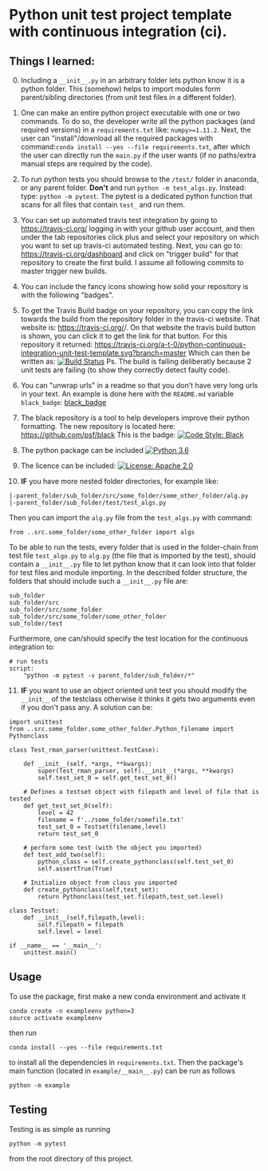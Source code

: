 # Python unit test project template with continuous integration (ci).

## Things I learned:

0. Including a `__init__.py` in an arbitrary folder lets python know it is a python folder. This (somehow) helps to import modules form parent/sibling directories (from unit test files in a different folder).
1. One can make an entire python project executable with one or two commands. To do so, the developer write all the python packages (and required versions) in a `requirements.txt` like: `numpy>=1.11.2`. Next, the user can "install"/download all the required packages with command:`conda install --yes --file requirements.txt`, after which the user can directly run the `main.py` if the user wants (if no paths/extra manual steps are required by the code).
2. To run python tests you should browse to the `/test/` folder in anaconda, or any parent folder. **Don't** and run `python -m test_algs.py`. Instead: type: `python -m pytest`. The pytest is a dedicated python function that scans for all files that contain `test_` and run them.
3. You can set up automated travis test integration by going to https://travis-ci.org/ logging in with your github user account, and then under the tab repositories click plus and select your repository on which  you want to set up travis-ci automated testing. Next, you can go to: https://travis-ci.org/dashboard and click on "trigger build" for that repository to create the first build. I assume all following commits to master trigger new builds.



4. You can include the fancy icons showing how solid your repository is with the following "badges".

5. To get the Travis Build badge on your repository, you can copy the link towards the build from the repository folder in the travis-ci website. That website is: https://travis-ci.org/<your github username>/<your repository name>. On that website the travis build button is shown, you can click it to get the link for that button. For this repository it returned: https://travis-ci.org/a-t-0/python-continuous-integration-unit-test-template.svg?branch=master
Which can then be written as:
[![Build
Status](https://travis-ci.org/a-t-0/python-continuous-integration-unit-test-template.svg?branch=master)](https://travis-ci.org/ucsf-bmi-203-2017/example)
Ps. The build is failing deliberatly because 2 unit tests are failing (to show they correctly detect faulty code).

6. You can "unwrap urls" in a readme so that you don't have very long urls in your text. An example is done here with the `README.md` variable `black_badge`:
[black_badge]

<!-- Un-wrapped URL's below (Mostly for Badges) -->
[black_badge]: https://img.shields.io/badge/code%20style-black-000000.svg

7. The black repository is a tool to help developers improve their python formatting. The new repository is located here: https://github.com/psf/black This is the badge: 
[![Code Style: Black][black_badge]](https://github.com/ambv/black)  

7. The python package can be included
[![Python 3.6][python_badge]](https://www.python.org/downloads/release/python-382/)

8. The licence can be included:
[![License: Apache 2.0][apache_badge]](https://www.apache.org/licenses/LICENSE-2.0)

9. **IF** you have more nested folder directories, for example like:
```
|-parent_folder/sub_folder/src/some_folder/some_other_folder/alg.py
|-parent_folder/sub_folder/test/test_algs.py
```
Then you can import the `alg.py` file from the `test_algs.py` with command: 
```
from ..src.some_folder/some_other_folder import algs
```
To be able to run the tests, every folder that is used in the folder-chain from test file `test_algo.py` to `alg.py` (the file that is imported by the test), should contain a `__init__.py` file to let python know that it can look into that folder for test files and module importing. In the described folder structure, the folders that should include such a `__init__.py` file are:
```
sub_folder
sub_folder/src
sub_folder/src/some_folder
sub_folder/src/some_folder/some_other_folder
sub_folder/test
```
Furthermore, one can/should specify the test location for the continuous integration to: 
```
# run tests
script:
    "python -m pytest -v parent_folder/sub_folder/*"
```
11. **IF** you want to use an object oriented unit test you should modify the `__init__` of the testclass otherwise it thinks it gets two arguments even if you don't pass any. A solution can be:
```
import unittest
from ..src.some_folder.some_other_folder.Python_filename import Pythonclass

class Test_rman_parser(unittest.TestCase):
    
    def __init__(self, *args, **kwargs):
        super(Test_rman_parser, self).__init__(*args, **kwargs)
        self.test_set_0 = self.get_test_set_0()
    
    # Defines a testset object with filepath and level of file that is tested
    def get_test_set_0(self):
        level = 42
        filename = f'../some_folder/somefile.txt'
        test_set_0 = Testset(filename,level)
        return test_set_0

    # perform some test (with the object you imported)
    def test_add_two(self):
        python_class = self.create_pythonclass(self.test_set_0)
        self.assertTrue(True)
    
    # Initialize object from class you imported
    def create_pythonclass(self,test_set):
        return Pythonclass(test_set.filepath,test_set.level)

class Testset:
    def __init__(self,filepath,level):
        self.filepath = filepath
        self.level = level
                
if __name__ == '__main__':
    unittest.main()
```


## Usage

To use the package, first make a new conda environment and activate it

```
conda create -n exampleenv python=3
source activate exampleenv
```

then run

```
conda install --yes --file requirements.txt
```

to install all the dependencies in `requirements.txt`. Then the package's
main function (located in `example/__main__.py`) can be run as follows

```
python -m example
```

## Testing

Testing is as simple as running

```
python -m pytest
```

from the root directory of this project.


<!-- Un-wrapped URL's below (Mostly for Badges) -->
[black_badge]: https://img.shields.io/badge/code%20style-black-000000.svg
[python_badge]: https://img.shields.io/badge/python-3.8-blue.svg
[apache_badge]: https://img.shields.io/badge/license-Apache%202.0-brightgreen.svg

